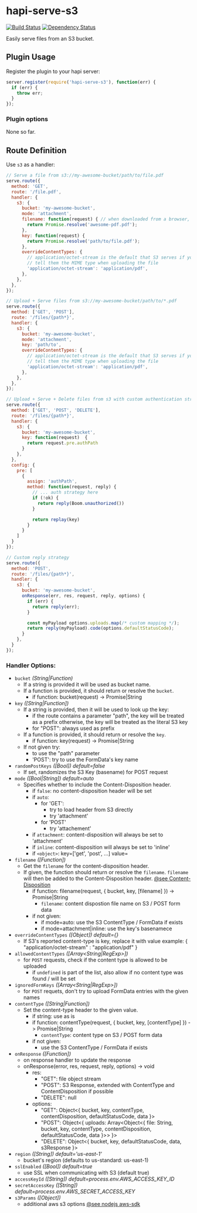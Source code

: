 # hapi-serve-s3

[![Build Status](https://travis-ci.org/bjyoungblood/hapi-serve-s3.svg?branch=master)](https://travis-ci.org/bjyoungblood/hapi-serve-s3)
[![Dependency Status](https://david-dm.org/bjyoungblood/hapi-serve-s3.svg)](https://david-dm.org/bjyoungblood/hapi-serve-s3)

Easily serve files from an S3 bucket.

## Plugin Usage

Register the plugin to your hapi server:

```javascript
server.register(require('hapi-serve-s3'), function(err) {
  if (err) {
    throw err;
  }
});
```

### Plugin options

None so far.

## Route Definition

Use `s3` as a handler:

```javascript
// Serve a file from s3://my-awesome-bucket/path/to/file.pdf
serve.route({
  method: 'GET',
  route: '/file.pdf',
  handler: {
    s3: {
      bucket: 'my-awesome-bucket',
      mode: 'attachment',
      filename: function(request) { // when downloaded from a browser, this will be the recommended download name
        return Promise.resolve('awesome-pdf.pdf');
      },
      key: function(request) {
        return Promise.resolve('path/to/file.pdf');
      },
      overrideContentTypes: {
        // application/octet-stream is the default that S3 serves if you don't
        // tell them the MIME type when uploading the file
        'application/octet-stream': 'application/pdf',
      },
    },
  },
});
```

```javascript
// Upload + Serve files from s3://my-awesome-bucket/path/to/*.pdf
serve.route({
  method: ['GET', 'POST'],
  route: '/files/{path*}',
  handler: {
    s3: {
      bucket: 'my-awesome-bucket',
      mode: 'attachment',
      key: 'path/to',
      overrideContentTypes: {
        // application/octet-stream is the default that S3 serves if you don't
        // tell them the MIME type when uploading the file
        'application/octet-stream': 'application/pdf',
      },
    },
  },
});
```

```javascript
// Upload + Serve + Delete files from s3 with custom authentication strategy
serve.route({
  method: ['GET', 'POST', 'DELETE'],
  route: '/files/{path*}',
  handler: {
    s3: {
      bucket: 'my-awesome-bucket',
      key: function(request)  {
        return request.pre.authPath
      }
    },
  },
  config: {
    pre: [
      {
        assign: 'authPath',
        method: function(request, reply) {
          // ... auth strategy here
          if (!ok) {
            return reply(Boom.unauthorized())
          }

          return replay(key)
        }
      }
    ]
  }
});
```

```javascript
// Custom reply strategy
serve.route({
  method: 'POST',
  route: '/files/{path*}',
  handler: {
    s3: {
      bucket: 'my-awesome-bucket',
      onResponse(err, res, request, reply, options) {
        if (err) {
          return reply(err);
        }

        const myPayload options.uploads.map(/* custom mapping */);
        return reply(myPayload).code(options.defaultStatusCode);
      }
    },
  }
});
```

### Handler Options:

- `bucket` *(String|Function)*
    - If a string is provided it will be used as bucket name.
    - If a function is provided, it should return or resolve the `bucket`.
        - if function: bucket(request) -> Promise|String
- `key` *([String|Function])*
    - If a string is provided, then it will be used to look up the key:
        - if the route contains a parameter "path", the key will be treated as a prefix
          otherwise, the key will be treated as the literal S3 key
        - for "POST": always used as prefix
    - If a function is provided, it should return or resolve the `key`.
        - if function: key(request) -> Promise|String
    - If not given try:
        - to use the "path" parameter
        - 'POST': try to use the FormData's key name
- `randomPostKeys` *([Bool]) default=false*
    - If set, randomizes the S3 Key (basename) for POST request
- `mode` *([Bool|String]) default=auto*
    - Specifies whether to include the Content-Disposition header.
        - if `false`: no content-disposition header will be set
        - if `auto`:
            - for 'GET':
                - try to load header from S3 directly
                - try 'attachment'
            - for 'POST'
                - try 'attachement'
        - if `attachment`: content-disposition will always be set to 'attachment'
        - if `inline`: content-disposition will always be set to 'inline'
        - if `<object>`: key=['get', 'post', ...] value=<mode>
- `filename` *([Function])*
    - Get the `filename` for the content-disposition header.
    - If given, the function should return or resolve the `filename`.
      `filename` will then be added to the Content-Disposition header.
      [@see Content-Disposition](https://www.w3.org/Protocols/rfc2616/rfc2616-sec19.html#sec19.5.1)
        - if function: filename(request, { bucket, key, [filename] }) -> Promise|String
            - `filename`: content dispostion file name on S3 / POST form data
        - if not given:
            - if mode=auto: use the S3 ContentType / FormData if exists
            - if mode=attachment|inline: use the key's basenamece
- `overrideContentTypes` *([Object]) default={}*
    - If S3's reported content-type is key, replace it with value
      example: { "application/octet-stream" : "application/pdf" }
- `allowedContentTypes` *([Array<String|RegExp>])*
    - for `POST` requests, check if the content type is allowed to be uploaded
       - if `undefined` is part of the list, also allow if no content type was found / will be set
- `ignoredFormKeys` *([Array<String|RegExp>])*
    - for `POST` requets, don't try to upload FormData entries with
      the given names
- `contentType` *([String|Function])*
    - Set the content-type header to the given value.
        - if string: use as is
        - if function: contentType(request, { bucket, key, [contentType] }) -> Promise|String
            - `contentType`: content type on S3 / POST form data
        - if not given:
            - use the S3 ContentType / FormData if exists
- `onResponse` *([Function])*
    - on response handler to update the response
    - onResponse(error, res, request, reply, options) -> void
        - res:
            - "GET": file object stream
            - "POST": S3 Response, extended with ContentType and ContentDisposition if possible
            - "DELETE": null
        - options:
            - "GET": Object<{ bucket, key, contentType, contentDisposition, defaultStatusCode, data }>
            - "POST": Object<{ uploads: Array<Object<{ file: String, bucket, key, contentType, contentDisposition, defaultStatusCode, data }>> }>
            - "DELETE": Object<{ bucket, key, defaultStatusCode, data, s3Response }>
- `region` *([String]) default='us-east-1'*
    - bucket's region (defaults to us-standard: us-east-1)
- `sslEnabled` *([Bool]) default=true*
    - use SSL when communicating with S3 (default true)
- `accessKeyId` *([String]) default=process.env.AWS_ACCESS_KEY_ID*
- `secretAccessKey` *([String]) default=process.env.AWS_SECRET_ACCESS_KEY*
- `s3Params` *([Object])*
    - additional aws s3 options [@see nodejs aws-sdk](http://docs.aws.amazon.com/AWSJavaScriptSDK/latest/AWS/S3.html#constructor-property)
